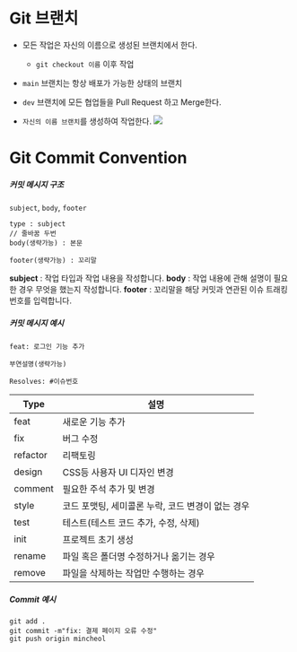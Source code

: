 # Git 브랜치
- 모든 작업은 자신의 이름으로 생성된 브랜치에서 한다.
	
    - `git checkout 이름` 이후 작업
- `main` 브랜치는 항상 배포가 가능한 상태의 브랜치
- `dev` 브랜치에 모든 협업들을 Pull Request 하고 Merge한다.
- `자신의 이름 브랜치`를 생성하여 작업한다.
![](https://velog.velcdn.com/images/wxxhyeong/post/3e5c8f3a-a1d0-4de7-9985-a55cb0dbee8c/image.png)

# Git Commit Convention
##### 커밋 메시지 구조
`subject`, `body`, `footer`
```
type : subject
// 줄바꿈 두번
body(생략가능) : 본문

footer(생략가능) : 꼬리말
```
**subject** : 작업 타입과 작업 내용을 작성합니다.
**body** : 작업 내용에 관해 설명이 필요한 경우 무엇을 했는지 작성합니다.
**footer** : 꼬리말을 해당 커밋과 연관된 이슈 트래킹 번호를 입력합니다.

##### 커밋 메시지 예시
```
feat: 로그인 기능 추가

부연설명(생략가능)

Resolves: #이슈번호
```

|Type|설명|
|---|---|
|feat|새로운 기능 추가|
|fix|버그 수정|
|refactor|리팩토링|
|design|CSS등 사용자 UI 디자인 변경|
|comment|필요한 주석 추가 및 변경|
|style|코드 포맷팅, 세미콜론 누락, 코드 변경이 없는 경우|
|test|테스트(테스트 코드 추가, 수정, 삭제)|
|init|프로젝트 초기 생성|
|rename|파일 혹은 폴더명 수정하거나 옮기는 경우|
|remove|파일을 삭제하는 작업만 수행하는 경우|

##### Commit 예시
```
git add .
git commit -m"fix: 결제 페이지 오류 수정"
git push origin mincheol
```
